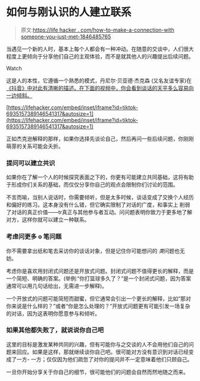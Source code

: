 # 如何与刚认识的人建立联系

> 原文:[https://life hacker . com/how-to-make-a-connection-with someone-you-just-met-1846485765](https://lifehacker.com/how-to-make-a-connection-with-someone-you-just-met-1846485765)

当遇见一个新的人时，基本上每个人都会有一种冲动。在随意的交谈中，人们很大程度上更倾向于分享他们自己的主观体验，而不是就其他人的兴趣提出后续问题。

Watch

这是人的本性，它遵循一个熟悉的模式，丹尼尔·贝亚德·杰克森 (又名友谊专家)在 [《抖音》中对此有清晰的描述。在下面的视频中，你会看到谈话的天平多么容易向一边倾斜。](https://www.tiktok.com/@thefriendshipexpert/video/6935157389146541317?_d=secCgYIASAHKAESMgow%2Br0e2VR9AUtdExzFjiWRs9oPe0X7BRGK2dRf5yMzkZ14qgLdzFpojKkxxOZWx0uEGgA%3D&language=en&preview_pb=0&sec_user_id=MS4wLjABAAAA-urxM-eTO3o8kR1ItylBD6a_tG6hhnYeYQq7vAjNlWDwmNAEzPWJxl_Su2Vq-eWo&share_item_id=6935157389146541317&share_link_id=F5479AE2-33E2-4631-8654-EEC06F964D5E&timestamp=1615823901&tt_from=copy&u_code=d7mej85ij7dc28&user_id=6727451730230952965&utm_campaign=client_share&utm_medium=ios&utm_source=copy&source=h5_m&is_copy_url=1&is_from_webapp=v2)

 [https://lifehacker.com/embed/inset/iframe?id=tiktok-6935157389146541317&autosize=1](https://lifehacker.com/embed/inset/iframe?id=tiktok-6935157389146541317&autosize=1) 

正如杰克逊解释的那样，如果你选择先谈论自己，然后再问一些后续问题，你刚刚萌芽的关系可能会夭折。

### 提问可以建立共识

如果你在了解一个人的时候探究表面之下的，你更有可能建立共同基础，这将有助于形成你们关系的基础，而仅仅分享你自己的观点会限制你们讨论的范围。

不言而喻，当别人说话时，你需要倾听，但是太多时候，谈话变成了交换个人经历和偏好的练习。这本身没有什么错，但它确实限制了对话的广度，和事实上 削弱了对话的真正价值——tr真正与其他参与者互动。问问题表明你致力于更多地了解对方，这样你就可以建立一种联系。

### 考虑问更多 o 笔问题

你不需要拿出纸和笔去采访你的谈话对象，但是记住你可能想问的 *类*问题也无妨。

考虑你是喜欢用封闭式问题还是开放式问题。封闭式问题不值得更长的解释，而是一个简短、明确的答案。(举例:“你打篮球多久了？”是一个封闭式问题，因为答案通常可以用几句话给出，无需进一步解释)。

一个开放式的问题可能简短而甜蜜，但它通常会引出一个更长的解释，比如“那对你来说是什么样的？”或者“你是怎么处理的？”开放式问题更有可能引发一场复杂的对话，因为这表明你愿意参与和倾听。

### 如果其他都失败了，就说说你自己吧

这里的目标是激发某种共同的兴趣，但有可能你与之交谈的人不会用他们自己的问题来回应。如果是这样，那就继续谈你自己吧。很可能对方没有意识到对话已经变成了一方- 一方；仅仅因为他们疏忽了对你的提问并不一定意味着他们只顾自己。

一旦你开始分享关于你自己的细节，很可能他们的问题会自然而然地随之而来。